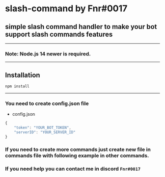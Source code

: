 # slash-command by Fnr#0017

## simple slash command handler to make your bot support slash commands features

---
### Note: Node.js 14 newer is required.
---

## Installation

```sh
npm install
```

---
### You need to create config.json file

- config.json
```js
{
    "token": "YOUR_BOT_TOKEN",
    "serverID": "YOUR_SERVER_ID"
}
```
### If you need to create more commands just create new file in commands file with following example in other commands.

### If you need help you can contact me in discord `Fnr#0017`
